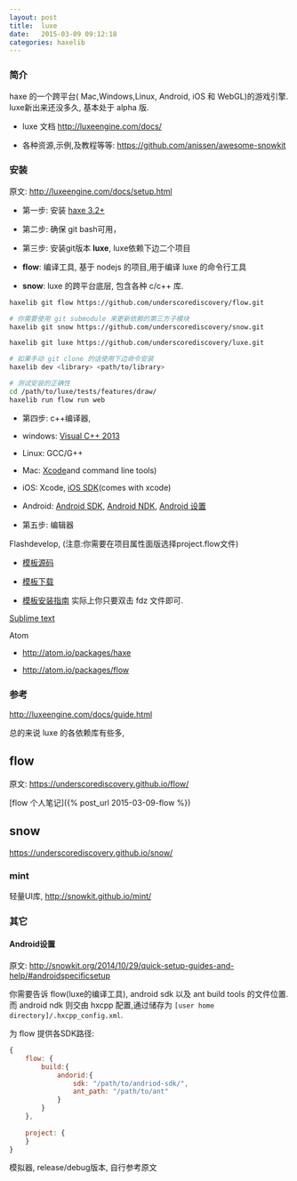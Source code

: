 ```yaml
---
layout: post
title:  luxe
date:	2015-03-09 09:12:18
categories: haxelib
---
```



### 简介

haxe 的一个跨平台( Mac,Windows,Linux, Android, iOS 和 WebGL)的游戏引擎. luxe新出来还没多久, 基本处于 alpha 版.

 * luxe 文档 http://luxeengine.com/docs/

 * 各种资源,示例,及教程等等: https://github.com/anissen/awesome-snowkit

<!-- more -->

### 安装

原文: http://luxeengine.com/docs/setup.html

 * 第一步: 安装 [haxe 3.2+](http://haxe.org/download/)

 * 第二步: 确保 git bash可用，

 * 第三步: 安装git版本 **luxe**, luxe依赖下边二个项目

  - **flow**: 编译工具, 基于 nodejs 的项目,用于编译 luxe 的命令行工具

  - **snow**: luxe 的跨平台底层, 包含各种 c/c++ 库.

```bash
haxelib git flow https://github.com/underscorediscovery/flow.git

# 你需要使用 git submodule 来更新依赖的第三方子模块
haxelib git snow https://github.com/underscorediscovery/snow.git

haxelib git luxe https://github.com/underscorediscovery/luxe.git

# 如果手动 git clone 的话使用下边命令安装
haxelib dev <library> <path/to/library>

# 测试安装的正确性
cd /path/to/luxe/tests/features/draw/
haxelib run flow run web
```

 * 第四步: c++编译器,

  - windows: [Visual C++ 2013](https://www.visualstudio.com/products/visual-studio-community-vs)

  - Linux: GCC/G++

  - Mac: [Xcode](https://developer.apple.com/xcode/downloads/)and command line tools)

  - iOS: Xcode, [iOS SDK](https://developer.apple.com/ios/)(comes with xcode)

  - Android: [Android SDK](http://developer.android.com/sdk/index.html), [Android NDK](https://developer.android.com/tools/sdk/ndk/index.html), [Android 设置](#Android设置)

 * 第五步: 编辑器

 Flashdevelop, (注意:你需要在项目属性面版选择project.flow文件)
	
  * [模板源码](https://github.com/Chman/Snowkit-FD) 
    
  * [模板下载](https://github.com/Chman/Snowkit-FD/blob/master/SnowkitTemplate.fdz?raw=true)

  * [模板安装指南](https://underscorediscovery.github.io/flow/guide/flashdevelop.html) 实际上你只要双击 fdz 文件即可.

 [Sublime text](https://underscorediscovery.github.io/flow/guide/sublimetext.html)

 Atom

  * http://atom.io/packages/haxe

  * http://atom.io/packages/flow

### 参考

http://luxeengine.com/docs/guide.html

总的来说 luxe 的各依赖库有些多,


flow
------

原文: https://underscorediscovery.github.io/flow/

[flow 个人笔记]({% post_url 2015-03-09-flow %})

snow
------

<https://underscorediscovery.github.io/snow/>



### mint

轻量UI库, <http://snowkit.github.io/mint/>


### 其它


#### Android设置

原文: <http://snowkit.org/2014/10/29/quick-setup-guides-and-help/#androidspecificsetup>

你需要告诉 flow(luxe的编译工具), android sdk 以及 ant build tools 的文件位置.而 android ndk 则交由 hxcpp 配置,通过储存为 `[user home directory]/.hxcpp_config.xml`.

为 flow 提供各SDK路径:

```js
{
	flow: {
		build:{
			andorid:{
				sdk: "/path/to/andriod-sdk/",
				ant_path: "/path/to/ant"
			}
		}
	},
	
	project: {
	}
}
```

模拟器, release/debug版本, 自行参考原文

<br />